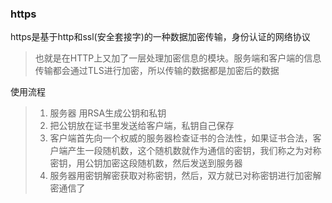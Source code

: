 ### https
https是基于http和ssl(安全套接字)的一种数据加密传输，身份认证的网络协议
> 也就是在HTTP上又加了一层处理加密信息的模块。服务端和客户端的信息传输都会通过TLS进行加密，所以传输的数据都是加密后的数据

使用流程
> 1. 服务器 用RSA生成公钥和私钥
> 2. 把公钥放在证书里发送给客户端，私钥自己保存
> 3. 客户端首先向一个权威的服务器检查证书的合法性，如果证书合法，客户端产生一段随机数，这个随机数就作为通信的密钥，我们称之为对称密钥，用公钥加密这段随机数，然后发送到服务器
> 4. 服务器用密钥解密获取对称密钥，然后，双方就已对称密钥进行加密解密通信了
